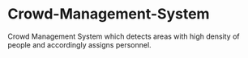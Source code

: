 # Crowd-Management-System
Crowd Management System which detects areas with high density of people and accordingly assigns personnel.
